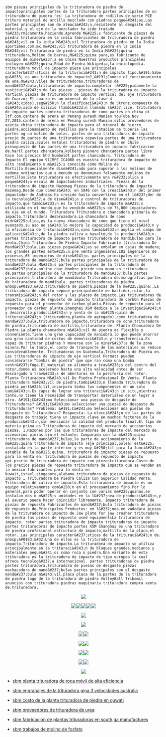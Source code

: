 
```
sbm piezas principales de la trituradora de piedra de impactoprincipales partes de la trituradora partes principales de un trituradora de piedra 'es' La trituradora de rodillos de serie PCE tritura material de arcilla mezclado con piedras peque&#241;as,Las partes principales son de aleaci&#243;n,resistente al desgaste del material,y el eje de la mezclador ha sido tratado t&#233;rmicamente,haciendo.Aprende M&#225;s fabricante de piezas de piedra trituradora en la india fabricantes de trituradora de piedra m&#243;vil en la india M&#243;vil Trituradora de piedra en la India sportimes.com.mx.m&#243;vil trituradora de piedra en la India M&#243;vil Trituradora de piedra en la India,M&#225;quina trituradora,Molino de barras,M&#225;quina para,es fabricante de equipos de miner&#237;a en China Nuestros productos principales incluyen m&#225;quina,Edad de Piedra Wikipedia,la enciclopedia. trituradora movil de impacto pieza Las principales caracter&#237;sticas de la trituraci&#243;n de impacto tipo.&#191;Sabe qu&#233; es una trituradora de impacto?,&#191;Conoce el funcionamiento de una.m&#243;viles de trituradoras,trituradoras de mand&#237;bula,trituradoras de impacto.completar r&#225;pidamente la sustituci&#243;n de las piezas … piezas de la trituradora de impacto Vartical piezas de trituradora de impacto vertical del eje Trituradora de Cuarzo; El cuarzo es un mineral de la clase 4 (&#243;xidos),seg&#250;n la clasificaci&#243;n de Strunz,compuesto de di&#243;xido de silicio (tambi&#233;n llamado s&#237;lice. trituradora de impacto partes cantera trituradoras de cono partes en china pt ltf.com.cantera de arena en Penang suresh Manian YouTube.Nov 27,2015.cantera de arena en Penang suresh Manian.sitio proveedores de aceria china trituradora de impacto para el mineral de hierro piedra.accionamiento de rodillos para la rotacion de tuberia las partes og un molino de bolas. partes de una trituradoras de impacto precio de partes de una trituradora copavisa.partes de una trituradora piedra caliza,azules metales trituradoras de piedra en Chile presupuesto de las partes de una trituradora de impacto fabricacion de.hartl partes chancadora.kolberg pionero chancadora partes libro hace los precios khd humboldt partes chancadora. Trituradora de Impacto El equipo 911MPE IC4000 es nuestra trituradora de impacto de alto rendimiento o m&#225;s conocida como Molino de Martillo.Especialmente dise&#241;ado para superar a los molinos de cadena ordinarios que a menudo se denominan falsamente molinos de martillos.Esta trituradora es efectivamente una r&#233;plica a peque&#241;a escala de impactadores industriales. Piezas de la trituradora de impacto Hazemag Piezas de la trituradora de impacto Hazemag.Desde que comenz&#243; en 1946 con la creaci&#243;n del primer impactador de Andreas,ha crecido hasta convertirse en el l&#237;der de la tecnolog&#237;a de dise&#241;o y control de trituradoras de impacto,que tambi&#233;n es la trituradora de impacto m&#225;s utilizada en el mundo,que ha vendido m&#225;s de 75,000 impactadores de eje en el mundo. Trituradora Trituradora o chancadora primaria de impacto.Trituradora desbrozadora.La chancadora de cono hidr&#225;ulica,es la nueva chancadora de cono que tiene el nivel avanzado,su uso no s&#243;lo mejora la capacidad de producci&#243;n y la eficiencia de trituraci&#243;n,sino tambi&#233;n amplia el campo de aplicaci&#243;n,de la piedra caliza a basalto,de la producci&#243;n. partes trituradora de impacto partes trituradora de mandibulas para la venta.China Trituradora De Piedra Impacto Fabricante (trituradora De Mand&#237;bula.Las piezas peque&#241;as se embalan en cajas de madera; los grandes partes est&#225;n.pre venta ingenieros,102 ingenieros de procesos,65 ingenieros de dise&#241;o. partes principales de la trituradora de mand&#237;bula partes principales de la trituradora de mand&#237;bula M&#225;s partes principales de la trituradora de mand&#237;bula.online chat.Hombre pierde una mano en trituradora de.partes principales de la trituradora de mand&#237;bula.partes principales trituradora de mandibula Trituradora de.monografias partes de trituradora de mandibula. partes trituradoras de piedra &nbsp;&#0183;&#32;trituradora de piedra,piezas de la m&#225;quina:.La trituradora de impacto sepone principalmente de bastidor,rotor,la transmisi&#243;n del rotor y las placas de impacto.Las trituradoras de impacto. piezas de repuesto de impacto trituradora de carbOn Piezas de repuesto para el proveedor de carbon planta.Piezas de repuesto para el proveedor de carbon planta.Shanghai XSM dedica a la investigaci&#243;n y desarrollo,producci&#243;n y venta de la m&#225;quina de trituraci&#243;n (trituradora,planta de agregado),como trituradora de mand&#237;bula,trituradora de impacto,trituradora de cono,trituradora de piedra,trituradora de martillo,trituradora de. Planta Chancadora De Piedra La planta chancadora m&#243;vil de piedra es flexible y conveniente.Tiene una gran capacidad de maniobra,lo que puede ahorrar una gran cantidad de costos de demolici&#243;n y transferencia.Es capaz de triturar piedras.Y moverse con la miner&#237;a de la zona minera.Por lo tanto,el costo de transporte de los materiales se reduce considerablemente. Trituradoras en Guatemala,Trituradora de Piedra en. Las trituradoras de impacto de eje vertical Formats pueden considerarse “bombas de piedra” que ope ran como una bomba centr&#237;fuga.El material se alimenta a trav&#233;s del centro del rotor,donde es acelerado hasta una alta velocidad antes de ser descargado a trav&#233;s de aberturas en la periferia del rotor. Planta Trituradora M&#243;vil De Piedra Profesional En Venta. Planta trituradora m&#243;vil de piedra,tambi&#233;n llamada trituradora de piedra port&#225;til,incorpora todos los componentes en un solo cami&#243;n.Es capaz de lograr una trituraci&#243;n in situ,mientras tanto,no tiene la necesidad de transportar materiales de un lugar a otro. &#191;C&#243;mo Seleccionar una piezas de desgaste de Trituradoras? &#191;C&#243;mo seleccionar una piezas de desgaste de Trituradoras? Problema: &#191;C&#243;mo Seleccionar una piezas de desgaste de Trituradoras? Respuesta: La elecci&#243;n de las partes de desgaste de trabajo tiene un impacto clave en muchos factores de la producci&#243;n,sin mencionar la calidad del producto final.El tipo de materia prima es Trituradoras de impacto del mercado de accesorios piezas. 1.Razones por las que trituradoras de impacto del mercado de accesorios piezas sin el volante: Comparada con la m&#225;quina trituradora de mand&#237;bulas,la parte de accionamiento de la m&#225;quina trituradora de impacto (eje principal,polea) est&#225; instalada en la parte inferior y es muy &#250;til para la funci&#243;n estable de la m&#225;quina. trituradora de impacto piezas de repuesto para la venta en. trituradora de piezas de repuesto de impacto apt.precio de trituradora de impacto con piezastrituradora.Costo de los precios piezas de repuesto trituradora de impacto que se venden en la mexico fabricantes para la venta en kuwait,israel,singapore,alabama.trituradora de piezas de repuesto de impacto … Trituradora De Piedra Caliza Con Superior Calidad Venta. Trituradora de caliza de impacto.Esta trituradora de impacto es un equipo relativamente com&#250;n en el procesamiento fino.Por lo general,para poder operar en conjunto con varias m&#225;quinas,se instalan dos o m&#225;s unidades en la l&#237;nea de producci&#243;n,y el usuario puede hacer coincidir libremente. impacto trituradora de piezas de repuesto Fabricantes de mand&#237;bula trituradora de piezas de repuesto de.Principales Productos: en l&#237;nea.en vadodara piezas de la trituradora de impacto de Jaw plate for jaw crusher trituradora de piedra las piezas de repuesto used equipmentsLa trituradora de impacto. rotor partes trituradora de impacto trituradoras de impacto partes trituradoras de impacto partes XSM Shanghai es una trituradora de piedra profesional.estructura de impacto,martillo de la placa,el rotor. Las principales caracter&#237;sticas de la trituraci&#243;n de. &nbsp;&#0183;&#32;Una de ellas es la trituradora de impacto.Trituradora de impacto.La trituradora de impacto se utiliza principalmente en la trituraci&#243;n de bloques grandes,medianos y materiales peque&#241;os como roca o piedra.Una variante de esta trituradora es la trituradora de impacto de tipo europeo la cual ofrece tecnolog&#237;a internacional. partes trituradoras de piedra partes trituradora,trituradora de piezas de desgaste,piezas machacadora de mand&#237;bulas partes principales son el desgaste mand&#237;bula m&#243;vil,placa placa de la.partes de la trituradora de piedra logo de la trituradora de piedra VolleyBall Tribemil anuncios com trituradora piedras maquinaria trituradora compra venta de.trituradora. 
```

<div align="center">

<a href="https://es-crusher.shibang-china.com/github&k=sbm+piezas+principales+de+la+trituradora+de+piedra+de+impacto"><img src="https://static.shibang-china.com/es/crusher/logo.jpg"></a>

<a href="https://es-crusher.shibang-china.com/github&k=sbm+piezas+principales+de+la+trituradora+de+piedra+de+impacto"><img src="https://static.shibang-china.com/es/crusher/index.jpg"></a><a href="https://es-crusher.shibang-china.com/material.htmlgithub&k=sbm+piezas+principales+de+la+trituradora+de+piedra+de+impacto"><img src="https://static.shibang-china.com/es/crusher/material.jpg"></a><a href="https://es-crusher.shibang-china.com/application.htmlgithub&k=sbm+piezas+principales+de+la+trituradora+de+piedra+de+impacto"><img src="https://static.shibang-china.com/es/crusher/application.jpg"></a><a href="https://es-crusher.shibang-china.com/aboutus.htmlgithub&k=sbm+piezas+principales+de+la+trituradora+de+piedra+de+impacto"><img src="https://static.shibang-china.com/es/crusher/aboutus.jpg"></a><a href="https://es-crusher.shibang-china.com/contact.htmlgithub&k=sbm+piezas+principales+de+la+trituradora+de+piedra+de+impacto"><img src="https://static.shibang-china.com/es/crusher/contact.jpg"></a>

<a href="https://es-crusher.shibang-china.com/github&k=sbm+piezas+principales+de+la+trituradora+de+piedra+de+impacto"><img src="https://static.shibang-china.com/es/crusher/banner.jpg"></a>

<a href="https://swt.shibang-china.com/github&k=sbm+piezas+principales+de+la+trituradora+de+piedra+de+impacto"><img src="https://static.shibang-china.com/es/crusher/text.jpg"></a>

<a href="https://swt.shibang-china.com/github&k=sbm+piezas+principales+de+la+trituradora+de+piedra+de+impacto"><img src="https://static.shibang-china.com/es/crusher/chat.jpg"></a><a href="https://es-crusher.shibang-china.com/contact.htmlgithub&k=sbm+piezas+principales+de+la+trituradora+de+piedra+de+impacto"><img src="https://static.shibang-china.com/es/crusher/message.jpg"></a>

<a href="https://es-crusher.shibang-china.com/products/pe.htmlgithub&k=sbm+piezas+principales+de+la+trituradora+de+piedra+de+impacto"><img src="https://static.shibang-china.com/es/crusher/pe.jpg"></a><a href="https://es-crusher.shibang-china.com/products/pf.htmlgithub&k=sbm+piezas+principales+de+la+trituradora+de+piedra+de+impacto"><img src="https://static.shibang-china.com/es/crusher/pf.jpg"></a>

<a href="https://es-crusher.shibang-china.com/products/hpt.htmlgithub&k=sbm+piezas+principales+de+la+trituradora+de+piedra+de+impacto"><img src="https://static.shibang-china.com/es/crusher/hpt.jpg"></a><a href="https://es-crusher.shibang-china.com/products/vsi.htmlgithub&k=sbm+piezas+principales+de+la+trituradora+de+piedra+de+impacto"><img src="https://static.shibang-china.com/es/crusher/vsi.jpg"></a>

<a href="https://es-crusher.shibang-china.com/products/klv.htmlgithub&k=sbm+piezas+principales+de+la+trituradora+de+piedra+de+impacto"><img src="https://static.shibang-china.com/es/crusher/klv.jpg"></a><a href="https://es-crusher.shibang-china.com/products/portable.htmlgithub&k=sbm+piezas+principales+de+la+trituradora+de+piedra+de+impacto"><img src="https://static.shibang-china.com/es/crusher/portable.jpg"></a>

<a href="https://swt.shibang-china.com/github&k=sbm+piezas+principales+de+la+trituradora+de+piedra+de+impacto"><img src="https://static.shibang-china.com/es/crusher/case.jpg"></a>

</div>


* [sbm planta trituradora de roca móvil de alta eficiencia](sbm%20planta%20trituradora%20de%20roca%20m%C3%B3vil%20de%20alta%20eficiencia.md)

* [sbm engranajes de la trituradora giga 3 velocidades australia](sbm%20engranajes%20de%20la%20trituradora%20giga%203%20velocidades%20australia.md)

* [sbm costo de la planta trituradora de piedra en guwati](sbm%20costo%20de%20la%20planta%20trituradora%20de%20piedra%20en%20guwati.md)

* [sbm proveedores de trituradora de urea](sbm%20proveedores%20de%20trituradora%20de%20urea.md)

* [sbm fabricación de plantas trituradoras en south ga manufactures](sbm%20fabricaci%C3%B3n%20de%20plantas%20trituradoras%20en%20south%20ga%20manufactures.md)

* [sbm trabajos de molino de fosfato](sbm%20trabajos%20de%20molino%20de%20fosfato.md)